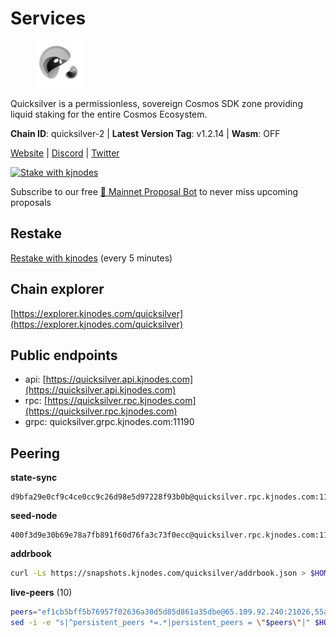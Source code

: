 # Services

<figure><img src="https://raw.githubusercontent.com/kj89/cosmos-images/main/logos/quicksilver.png" alt=""><figcaption></figcaption></figure>

Quicksilver is a permissionless, sovereign Cosmos SDK zone providing liquid staking for the entire Cosmos Ecosystem.

**Chain ID**: quicksilver-2 | **Latest Version Tag**: v1.2.14 | **Wasm**: OFF

[Website](https://quicksilver.zone) | [Discord](https://discord.gg/quicksilverprotocol) | [Twitter](https://twitter.com/quicksilverzone)

[![Stake with kjnodes](https://i.ibb.co/cr44Q8j/button-stake-with-kjnodes.png)](https://restake.app/quicksilver/quickvaloper1fqfgpwdngmmay6ah7mg9y4k7ayykpzu6l3ht2m)

Subscribe to our free [🤖 Mainnet Proposal Bot](https://t.me/kjnodes_proposal_bot) to never miss upcoming proposals

## Restake

[Restake with kjnodes](https://restake.app/quicksilver/quickvaloper1fqfgpwdngmmay6ah7mg9y4k7ayykpzu6l3ht2m) (every 5 minutes)
## Chain explorer
[https://explorer.kjnodes.com/quicksilver](https://explorer.kjnodes.com/quicksilver)

## Public endpoints

* api: [https://quicksilver.api.kjnodes.com](https://quicksilver.api.kjnodes.com)
* rpc: [https://quicksilver.rpc.kjnodes.com](https://quicksilver.rpc.kjnodes.com)
* grpc: quicksilver.grpc.kjnodes.com:11190

## Peering

**state-sync**

```text
d9bfa29e0cf9c4ce0cc9c26d98e5d97228f93b0b@quicksilver.rpc.kjnodes.com:11156
```

**seed-node**

```text
400f3d9e30b69e78a7fb891f60d76fa3c73f0ecc@quicksilver.rpc.kjnodes.com:11159
```

**addrbook**
```bash
curl -Ls https://snapshots.kjnodes.com/quicksilver/addrbook.json > $HOME/.quicksilverd/config/addrbook.json
```

**live-peers** (10)
```bash
peers="ef1cb5bff5b76957f02636a30d5d85d861a35dbe@65.109.92.240:21026,55a79e1163cf88e531aa2359038982edfd7b1526@176.9.16.233:11656,6785dbb8a0138600e0e0faaa77baa375451b38bb@162.55.132.48:15620,ae353518e6009eb48d80ccf6a006a9644e9dd309@146.19.24.101:26656,d9bfa29e0cf9c4ce0cc9c26d98e5d97228f93b0b@65.109.88.38:11156,995fcd08f3423266338effe441804a5490a728a7@37.59.21.96:11156,26d23125db7493486dc9931b4181425d725e4ac6@65.109.55.186:20656,28ebd43e8c888ed069165fa035e101ae6fd7955e@139.162.191.246:26656,05241d21ff9e7c699bbdb4faa73da1860b6d8cd7@128.199.85.168:26656,2020c09ef7542899a4c55b382013c469122186d6@51.195.88.136:15620"
sed -i -e "s|^persistent_peers *=.*|persistent_peers = \"$peers\"|" $HOME/.quicksilverd/config/config.toml
```
